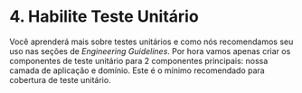 # 4. Habilite Teste Unitário

Você aprenderá mais sobre testes unitários e como nós recomendamos seu uso nas seções de _Engineering Guidelines_. Por hora vamos apenas criar os componentes de teste unitário para 2 componentes principais: nossa camada de aplicação e domínio. Este é o mínimo recomendado para cobertura de teste unitário.

